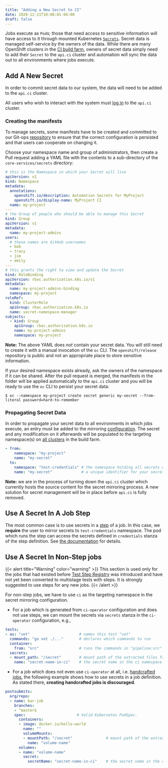 ```yaml
---
title: "Adding a New Secret to CI"
date: 2020-12-21T10:08:01-04:00
draft: false
---
```


Jobs execute as `Pod`s; those that need access to sensitive information will have access to it through mounted Kubernetes
[`Secrets`](https://kubernetes.io/docs/concepts/configuration/secret/). Secret data is managed self-service by the owners
of the data. While there are many OpenShift clusters in the [CI build farm](/docs/getting-started/useful-links/#clusters),
owners of secret data simply need to add their `Secret` to the `api.ci` cluster and automation will sync the data out to
all environments where jobs execute.

## Add A New Secret

In order to commit secret data to our system, the data will need to be added to the `api.ci` cluster.

All users who wish to interact with the system must [log in](/docs/how-tos/use-registries-in-build-farm/#how-do-i-log-in-to-pull-images-that-require-authentication)
to the `api.ci` cluster.

### Creating the manifests

To manage secrets, some manifests have to be created and committed to our Git-ops
[repository](https://github.com/openshift/release) to ensure that the correct configuration is persisted and that users
can cooperate on changing it.

Choose your namespace name and group of administrators, then create a Pull request adding a YAML file with the contents
to a sub-directory of the `core-services/secrets` directory:

```yaml
# this is the Namespace in which your Secret will live
apiVersion: v1
kind: Namespace
metadata:
  annotations:
    openshift.io/description: Automation Secrets for MyProject
    openshift.io/display-name: MyProject CI
  name: my-project
---
# the Group of people who should be able to manage this Secret
kind: Group
apiVersion: v1
metadata:
  name: my-project-admins
users:
  # these names are GitHub usernames
  - bob
  - tracy
  - jim
  - emily
---
# this grants the right to view and update the Secret
kind: RoleBinding
apiVersion: rbac.authorization.k8s.io/v1
metadata:
  name: my-project-admins-binding
  namespace: my-project
roleRef:
  kind: ClusterRole
  apiGroup: rbac.authorization.k8s.io
  name: secret-namespace-manager
subjects:
  - kind: Group
    apiGroup: rbac.authorization.k8s.io
    name: my-project-admins
    namespace: my-project
```

**Note:** The above YAML does _not_ contain your secret data. You will still need to create it with a manual invocation
of the `oc` CLI. The `openshift/release` repository is public and not an appropriate place to store sensitive information.

If your desired namespace exists already, ask the owners of the namespace if it can be shared. After the pull request is
merged, the manifests in the folder will be applied automatically to the `api.ci` cluster and you will be ready to use
the `oc` CLI to persist your secret data:

```shell
$ oc --namespace my-project create secret generic my-secret --from-literal password=hard-to-remember
```


### Propagating Secret Data

In order to propagate your secret data to all environments in which jobs execute, an entry must be added to the mirroring
[configuration](https://github.com/openshift/release/tree/master/core-services/secret-mirroring/_config.yaml). The secret
and any modification on it afterwards will be populated to the targeting namespace(s) on [all clusters](/docs/getting-started/useful-links/#clusters)
in the build farm.

```yaml
- from:
    namespace: "my-project"
    name: "my-secret"
  to:
    namespace: "test-credentials" # the namespace holding all secrets used in a step
    name: "my-secret"             # a unique identifier for your secret
```

**Note:** we are in the process of turning down the `api.ci` cluster which currently hosts the source content for the
secret mirroring process. A new solution for secret management will be in place before `api.ci` is fully removed.

## Use A Secret In A Job Step

The most common case is to use secrets in a [step](/docs/architecture/step-registry/#step) of a job. In this case, we
**require** the user to mirror secrets to `test-credentials` namespace. The pod which runs the step can access the secrets
defined in `credentials` stanza of the step definition. See [the documentation](https://docs.ci.openshift.org/docs/architecture/step-registry/#injecting-custom-credentials)
for details.

## Use A Secret In Non-Step jobs

{{< alert title="Warning" color="warning" >}}
This section is used only for the jobs that had existed before [Test Step Registry](/docs/architecture/step-registry/)
was introduced and have not yet been converted to multistage tests with steps. It is strongly suggested to use steps for
any new jobs.
{{< /alert >}}

For non-step jobs, we have to use `ci` as the targeting namespace in the secret mirroring configuration.

* For a job which is generated from `ci-operator` configuration and does not use steps, we can mount the secrets via
  `secrets` stanza in the `ci-operator` configuration, e.g.,

```yaml
tests:
- as: "vet"                      # names this test "vet"
  commands: "go vet ./..."       # declares which commands to run
  container:
    from: "src"                  # runs the commands in "pipeline:src"
  secrets:
  - mount_path: "/secret"        # mount path of the extracted files from the secret
    name: "secret-name-in-ci"    # the secret name in the ci namespace
```

* For a job which does not even use `ci-operator` at all, i.e. [handcrafted jobs](/docs/how-tos/contributing-openshift-release/#handcrafted-jobs),
  the following example shows how to use secrets in a job definition. As stated there, **creating handcrafted jobs is discouraged**.

```yaml
postsubmits:
  org/repo:
  - name: bar-job
    branches:
    - ^master$
    spec:                       # Valid Kubernetes PodSpec.
      containers:
      - image: docker.io/hello-world
        name: ""
        volumeMounts:
        - mountPath: "/secret"               # mount path of the extracted files from the secret
          name: "volume-name"
      volumes:
      - name: "volume-name"
        secret:
          secretName: "secret-name-in-ci"    # the secret name in the ci namespace
```

